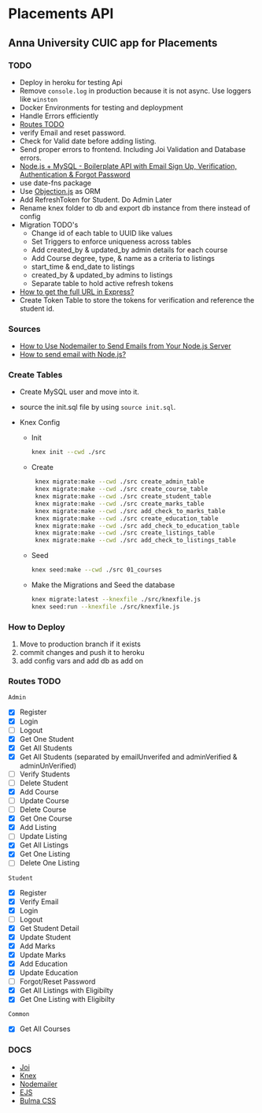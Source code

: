 # Placements API

## Anna University CUIC app for Placements

### TODO

- Deploy in heroku for testing Api
- Remove `console.log` in production because it is not async. Use loggers like `winston`
- Docker Environments for testing and deploypment
- Handle Errors efficiently
- [Routes TODO](#routes-todo)
- verify Email and reset password.
- Check for Valid date before adding listing.
- Send proper errors to frontend. Including Joi Validation and Database errors.
- [Node.js + MySQL - Boilerplate API with Email Sign Up, Verification, Authentication & Forgot Password](https://jasonwatmore.com/post/2020/09/08/nodejs-mysql-boilerplate-api-with-email-sign-up-verification-authentication-forgot-password)
- use date-fns package
- Use [Objection.js](https://vincit.github.io/objection.js/) as ORM
- Add RefreshToken for Student. Do Admin Later
- Rename knex folder to db and export db instance from there instead of config
- Migration TODO's
  - Change id of each table to UUID like values
  - Set Triggers to enforce uniqueness across tables
  - Add created_by & updated_by admin details for each course
  - Add Course degree, type, & name as a criteria to listings
  - start_time & end_date to listings
  - created_by & updated_by admins to listings
  - Separate table to hold active refresh tokens
- [How to get the full URL in Express?](https://stackoverflow.com/a/10185427/12381908)
- Create Token Table to store the tokens for verification and reference the student id.

### Sources

- [How to Use Nodemailer to Send Emails from Your Node.js Server](https://www.freecodecamp.org/news/use-nodemailer-to-send-emails-from-your-node-js-server/)
- [How to send email with Node.js?](https://netcorecloud.com/tutorials/how-to-send-email-with-node-js/)

### Create Tables

- Create MySQL user and move into it.
- source the init.sql file by using `source init.sql`.
- Knex Config

  - Init

    ```sh
    knex init --cwd ./src
    ```

  - Create
  
    ```sh
     knex migrate:make --cwd ./src create_admin_table
     knex migrate:make --cwd ./src create_course_table
     knex migrate:make --cwd ./src create_student_table
     knex migrate:make --cwd ./src create_marks_table
     knex migrate:make --cwd ./src add_check_to_marks_table
     knex migrate:make --cwd ./src create_education_table
     knex migrate:make --cwd ./src add_check_to_education_table
     knex migrate:make --cwd ./src create_listings_table
     knex migrate:make --cwd ./src add_check_to_listings_table
    ```

  - Seed

    ```sh
    knex seed:make --cwd ./src 01_courses
    ```

  - Make the Migrations and Seed the database

    ```sh
    knex migrate:latest --knexfile ./src/knexfile.js
    knex seed:run --knexfile ./src/knexfile.js
    ```

### How to Deploy

1. Move to production branch if it exists
2. commit changes and push it to heroku
3. add config vars and add db as add on

### Routes TODO

`Admin`

- [X] Register
- [X] Login
- [ ] Logout
- [X] Get One Student
- [X] Get All Students
- [X] Get All Students (separated by emailUnverifed and adminVerified & adminUnVerified)
- [ ] Verify Students
- [ ] Delete Student
- [X] Add Course
- [ ] Update Course
- [ ] Delete Course
- [X] Get One Course
- [X] Add Listing
- [ ] Update Listing
- [X] Get All Listings
- [X] Get One Listing
- [ ] Delete One Listing

`Student`

- [X] Register
- [X] Verify Email
- [X] Login
- [ ] Logout
- [X] Get Student Detail
- [X] Update Student
- [X] Add Marks
- [X] Update Marks
- [X] Add Education
- [X] Update Education
- [ ] Forgot/Reset Password
- [X] Get All Listings with Eligibilty
- [X] Get One Listing with Eligibilty

`Common`

- [X] Get All Courses

### DOCS

- [Joi](https://joi.dev/api/?v=17.3.0)
- [Knex](http://knexjs.org/)
- [Nodemailer](https://nodemailer.com/about/)
- [EJS](https://ejs.co/)
- [Bulma CSS](https://bulma.io/)
